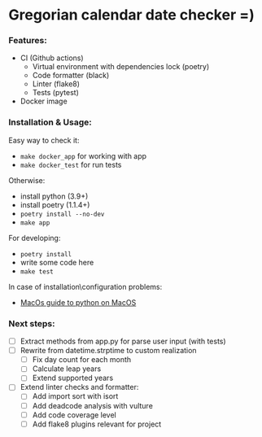 # Gregorian calendar date checker =)

### Features:
- CI (Github actions)
    - Virtual environment with dependencies lock (poetry) 
    - Code formatter (black)
    - Linter (flake8)
    - Tests (pytest)
- Docker image

### Installation & Usage:
Easy way to check it:
- `make docker_app` for working with app
- `make docker_test` for run tests

Otherwise:
- install python (3.9+)
- install poetry (1.1.4+)
- `poetry install --no-dev`
- `make app`

For developing:
- `poetry install`
- write some code here
- `make test`

In case of installation\configuration problems:
- [MacOs guide to python on MacOS](
  https://medium.com/@briantorresgil/definitive-guide-to-python-on-mac-osx-65acd8d969d0
  )

### Next steps:
- [ ] Extract methods from app.py for parse user input (with tests)
- [ ] Rewrite from datetime.strptime to custom realization
  - [ ] Fix day count for each month
  - [ ] Calculate leap years
  - [ ] Extend supported years
- [ ] Extend linter checks and formatter:
  - [ ] Add import sort with isort
  - [ ] Add deadcode analysis with vulture
  - [ ] Add code coverage level
  - [ ] Add flake8 plugins relevant for project
